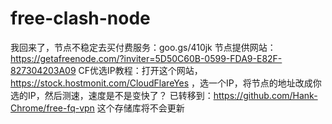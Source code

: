# free-clash-node
我回来了，节点不稳定去买付费服务：goo.gs/410jk
节点提供网站：https://getafreenode.com/?inviter=5D50C60B-0599-FDA9-E82F-827304203A09
CF优选IP教程：打开这个网站，https://stock.hostmonit.com/CloudFlareYes  ，选一个IP，将节点的地址改成你选的IP，然后测速，速度是不是变快了？
已转移到：https://github.com/Hank-Chrome/free-fq-vpn
这个存储库将不会更新
